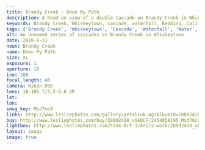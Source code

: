```yaml
---
title: Brandy Creek - Down My Path
description: A head on view of a double cascade on Brandy Creek in Whiskeytown
keywords: Brandy Creek, Whiskeytown, cascade, waterfall, Redding, Californid
tags: ['Brandy Creek', 'Whiskeytown', 'Cascade', 'Waterfall', 'Water', 'Landscape', 'Redding', 'California']
alt: An unnamed series of cascades on Brandy Creek in Whiskeytown
date: 2010-8-11
noun: Brandy Creek
name: Down My Path
size: XL
exposure: 1
aperture: 18
iso: 200
focal_length: 48
camera: Nikon D90
lens: 18-105 f/3.5-5.6 VR
lat: 
lon: 
smug_key: Msd7mc9
links: http://www.lesliephotos.com/gallery/getalink.mg?AlbumID=28892418&AlbumKey=vGKDCF&ImageID=2454858195&ImageKey=Msd7mc9&how=forum&Page=1
buy: http://www.lesliephotos.com/buy/28892418_vGKDCF/2454858195_Msd7mc9/
lightbox: http://www.lesliephotos.com/Fine-Art-1/erics-work/28892418_vGKDCF#!i=2454858195&k=Msd7mc9&lb=1&s=A
layout: image
image: true
---
```

